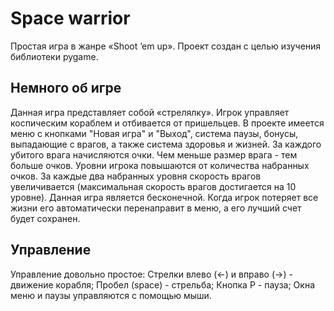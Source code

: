 # Space warrior
Простая игра в жанре «Shoot ’em up». Проект создан с целью изучения библиотеки pygame.

## Немного об игре
Данная игра представляет собой «стрелялку». Игрок управляет коспическим кораблем и отбивается от пришельцев. В проекте имеется меню с кнопками "Новая игра" и "Выход", система паузы, бонусы, выпадающие с врагов, а также система здоровья и жизней. За каждого убитого врага начисляются очки. Чем меньше размер врага - тем больше очков. Уровни игрока повышаются от количества набранных очков. За каждые два набранных уровня скорость врагов увеличивается (максимальная скорость врагов достигается на 10 уровне). Данная игра является бесконечной. Когда игрок потеряет все жизни его автоматически перенаправит в меню, а его лучший счет будет сохранен.

## Управление
Управление довольно простое:
Стрелки влево (←) и вправо (→) - движение корабля; 
Пробел (space) - стрельба; 
Кнопка P - пауза; 
Окна меню и паузы управляются с помощью мыши.

